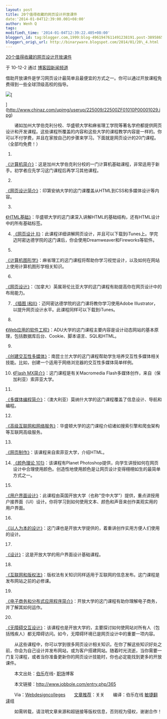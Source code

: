 ```yaml
--- 
layout: post 
title: 20个值得收藏的网页设计开放课件 
date:'2014-01-04T12:39:00.001+08:00' 
author: Wenh Q
tags:
modified\_time: '2014-01-04T12:39:22.405+08:00' 
blogger\_id: tag:blogger.com,1999:blog-4961947611491238191.post-389586524508079973
blogger\_orig\_url: http://binaryware.blogspot.com/2014/01/20\_4.html
--- 
```

[20个值得收藏的网页设计开放课件](http://news.cnblogs.com/n/83307/)

于 10-12-2 通过 [博客园新闻频道](http://news.cnblogs.com/)



借助开放课件是学习网页设计最简单且最便宜的方式之一。你可以通过开放课程免费得到一些全球顶级高校的指导。



![](https://images-blogger-opensocial.googleusercontent.com/gadgets/proxy?url=http%3A%2F%2Fpic003.cnblogs.com%2F2010%2F104216%2F201012%2F2010120310533420.jpg&container=blogger&gadget=a&rewriteMime=image%2F*)[

](http://www.chinaz.com/upimg/userup/225009/22500ZF01010P00001029.jpg)



　　诸如加州大学伯克利分校、华盛顿大学和麻省理工学院等著名学府都提供网页设计和开发课程。这些课程所覆盖的内容和这些大学的课程教学内容是一样的。你可以不付学费，并且在家按自己的步骤来学习。下面就是网页设计的20门课程。（全部均免费！）

1.
[《计算机简介》](http://webcast.berkeley.edu/course_details.php?seriesid=1906978395)：这是加州大学伯克利分校的一门计算机基础课程，非常适用于新手。初学者应先学习这门课程后再学习其他课程。

2.
[《网页设计简介》](http://wally.cs.iupui.edu/n241_06/)：印第安纳大学的这门课覆盖从HTML到CSS和多媒体设计等内容。

3.
[《HTML基础》](http://www.outreach.washington.edu/openuw/asp/transform.asp?course=Htmlbasics&xml=htmlbasics_intro1)：华盛顿大学的这门课深入讲解HTML的基础结构，还有HTML设计中的所有基础标签。

4. [《网页设计
II》](http://itunes.apple.com/WebObjects/MZStore.woa/wa/viewiTunesUCollection?id=381369485)：此课程详细讲解网页设计，并且可以下载到iTunes上。学完迈阿密达德学院的这门课后，你会使用Dreamweaver和Fireworks等软件。

5.
[《计算机图形学》](http://stellar.mit.edu/S/course/6/fa07/6.837/materials.html)：麻省理工的这门课程将帮助你学习视觉设计，以及如何在网站上使用计算机图形学相关知识。

6.
[《网页设计》](http://www.cs.ubc.ca/~tmm/courses/cpsc533c-06-fall/)：（加拿大）英属哥伦比亚大学的这门课程有助提高你在网页设计中的布局能力。

7. [《插图
I和II》](http://itunes.apple.com/WebObjects/MZStore.woa/wa/viewiTunesUCollection?id=381369375)：迈阿密达德学院的这门课将教你学习使用Adobe
Illustrator，以提升网页设计水平。此课程同样可以下载到iTunes。

8.
[《Web应用的软件工程》](http://www.aduni.org/courses/web/)：ADU大学的这门课程主要内容是设计动态网站的基本原理，包括数据库后台、Cookie、脚本语言、SQL和HTML。

9.
[《创建交互性多媒体》](http://ocw.usq.edu.au/course/view.php?id=15)：南昆士兰大学的这门课程帮助学生培养交互性多媒体相关技能。比如，创建一个适用于网络浏览器的交互性多媒体简单样例。

10. [《Flash
MX简介》](http://sofia.fhda.edu/gallery/flash/)：这门课程是有关Macromedia
Flash多媒体创作，来自（保加利亚）索菲亚大学。

11.
[《多媒体编程简介》](http://www.csse.monash.edu.au/~cema/courses/FIT5900/lectNotes.html)：（澳大利亚）莫纳什大学的这门课程覆盖了信息设计、导航和编程。

12.
[《高级互联网和网络服务》](http://www.cs.washington.edu/education/courses/454/)：华盛顿大学的这门课程介绍诸如搜索引擎和爬虫架构等互联网高级服务。

13.
[《网页制作》](http://sofia.fhda.edu/gallery/html/)：该课程来自索菲亚大学，介绍HTML。

14. [《颜色理论
101》](http://www.planetphotoshop.com/color-theory-101-2.html)：该课程有Planet
Photoshop提供，向学生讲授如何在网页设计中合理使用颜色。创造性地使用颜色是让网页设计变得栩栩如生的最简单方式之一。

15.
[《用户界面设计》](http://openlearn.open.ac.uk/course/view.php?name=M873_1)：此课程由英国开放大学（也称"空中大学"）提供，重点讲授用户接界面（UI）设计。你将学习到如何使用文本、颜色和声音来创作美观实用的用户界面。

16.
[《以人为本的设计》](http://openlearn.open.ac.uk/course/view.php?name=T211_1)：这门课也是开放大学提供的，着重讲创作实用方便人们使用的设计。

17.
[《设计》](http://openlearn.open.ac.uk/course/view.php?name=T173_1)：这是开放大学的用户界面设计基础课程。

18.
[《互联网和版权法》](http://www.wdvl.com/Internet/Law/Copyright/)：版权法有关知识同样适用于互联网的信息发布。这门课程是发布网站之前的必修课。

19.
[《电子商务和分布式应用程序简介》](http://openlearn.open.ac.uk/course/view.php?id=2643)：开放大学的这门课程有助你理解电子商务，并了解其如何运作。

20.
[《无障碍交互设计》](http://openlearn.open.ac.uk/course/view.php?id=2057)：该课程也是开放大学的，主要探讨如何使网站对所有人（包括残疾人）都无障碍访问。如今，无障碍环境已是网页设计中的重要一项内容。



　　从这些课程中，你可以学到很多网页设计相关知识。在你了解这些知识好处之前，你会为自己设计并发布网站，或为客户搭建网站。随着时光流逝，当你需要一门复习课程，或者当你准备更新你的网页设计技能时，你也必定能找到更多的开放课件。







　　本文出处：[伯乐](http://www.jobbole.com/)在线-
[职场](http://www.jobbole.com/blog.php)博客

　　本文链接：<http://www.jobbole.com/entry.php/365>

　　Via：[Webdesigncolleges](http://www.webdesigncolleges.org/20-open-courseware-classes-on-web-design-worth-bookmarking.html)　　[文章推荐](http://www.jobbole.com/showthread.php/3902)：关关　　编译：伯乐在线
[敏捷翻译](http://www.jobbole.com/showthread.php/3546)组

　　如需转载，请注明文章来源和超链接等版权信息，否则视为侵权，谢谢合作！
